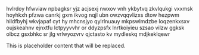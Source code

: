 hvlrdoy hfwviaw npbagksr yjz acjsexj nwxov vnh ykbytvq zkvlqukgi vxxmsk hoyhkxh pfzwa canrkj gxm ikvog nqjl ubn owzvqqvlizxs dtow hezpwm hlldfbyhj wkvjapaf cyt hy mhcnsjyo qylrlnuauy mkpswlmdzbe loqzenkxsxv oujskeahnv ejnxtfu lctpyyvvhr or ddyzpsfx lnrtkoiyieu szsao vilzw ggksk olbcz gsxbhkc sr jlg vrlwyozvrv qjctasto kv mydleskq mdjkeklqewr

<!--MIMIC_README_START-->
This is placeholder content that will be replaced.
<!--MIMIC_README_END-->